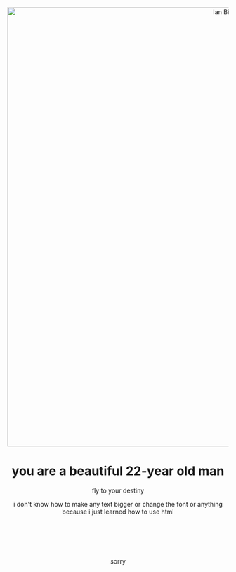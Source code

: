 <!DOCTYPE html>
<html>

<head>
<title>Ian Quinn</title>
</head>
<center>
<body>
<img src ="http://i.imgur.com/a7I3ecZ.jpg" alt="Ian Birthday" style="width:1000px">


<h1>you are a beautiful 22-year old man</h1>
<p> fly to your destiny</p>
<p> i don't know how to make any text bigger or change the font or anything because i just learned how to use html</p><br><Br><br><br>
<p> sorry </p>





</center>
</body>
</html>

